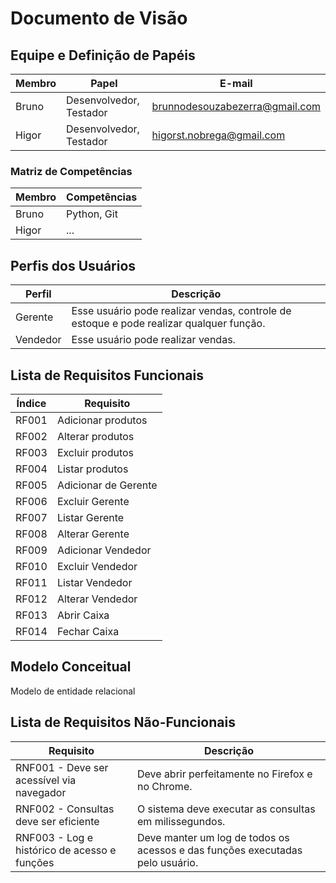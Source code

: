 # Documento de Visão

## Equipe e Definição de Papéis

Membro      | Papel     | E-mail
------------|-----------|-------
Bruno       | Desenvolvedor, Testador | brunnodesouzabezerra@gmail.com
Higor       | Desenvolvedor, Testador | higorst.nobrega@gmail.com

### Matriz de Competências

Membro      | Competências
------------|-------------
Bruno       | Python, Git
Higor       | ...

## Perfis dos Usuários

Perfil      | Descrição
------------|----------
Gerente     | Esse usuário pode realizar vendas, controle de estoque e pode realizar qualquer função.
Vendedor    | Esse usuário pode realizar vendas.

## Lista de Requisitos Funcionais

Índice      | Requisito
------------|----------
RF001       | Adicionar produtos
RF002       | Alterar produtos
RF003       | Excluir produtos
RF004       | Listar produtos
RF005       | Adicionar de Gerente
RF006       | Excluir Gerente
RF007       | Listar Gerente
RF008       | Alterar Gerente
RF009       | Adicionar Vendedor
RF010       | Excluir Vendedor
RF011       | Listar Vendedor
RF012       | Alterar Vendedor
RF013       | Abrir Caixa
RF014       | Fechar Caixa

## Modelo Conceitual

Modelo de entidade relacional

## Lista de Requisitos Não-Funcionais

Requisito       | Descrição
----------------|----------
RNF001 - Deve ser acessível via navegador | Deve abrir perfeitamente no Firefox e no Chrome.
RNF002 - Consultas deve ser eficiente | O sistema deve executar as consultas em milissegundos.
RNF003 - Log e histórico de acesso e funções | Deve manter um log de todos os acessos e das funções executadas pelo usuário.
